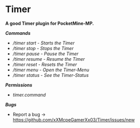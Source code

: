 # Timer

**A good Timer plugin for PocketMine-MP.**

**_Commands_**

- */timer start* - *Starts the Timer*
- */timer stop* - *Stops the Timer*
- */timer pause* - *Pause the Timer*
- */timer resume* - *Resume the Timer*
- */timer reset* - *Resets the Timer*
- */timer menu* - *Open the Timer-Menu*
- */timer status* - *See the Timer-Status*

**_Permissions_**

- *timer.command*

**_Bugs_**
- Report a bug -> https://github.com/xXMcpeGamerXx03/Timer/issues/new
